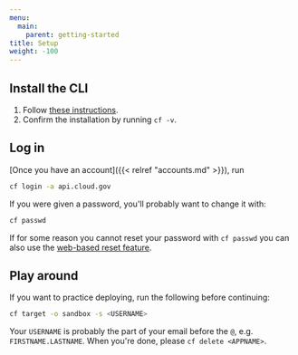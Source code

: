 ```yaml
---
menu:
  main:
    parent: getting-started
title: Setup
weight: -100
---
```


## Install the CLI

1. Follow [these instructions](https://docs.cloudfoundry.org/devguide/installcf/install-go-cli.html).
1. Confirm the installation by running `cf -v`.

## Log in

[Once you have an account]({{< relref "accounts.md" >}}), run

```bash
cf login -a api.cloud.gov
```

If you were given a password, you'll probably want to change it with:

```bash
cf passwd
```

If for some reason you cannot reset your password with `cf passwd` you can also use the
[web-based reset feature](https://login.cloud.gov/forgot_password).

## Play around

If you want to practice deploying, run the following before continuing:


```bash
cf target -o sandbox -s <USERNAME>
```

Your `USERNAME` is probably the part of your email before the `@`, e.g. `FIRSTNAME.LASTNAME`. When you're done, please `cf delete <APPNAME>`.
